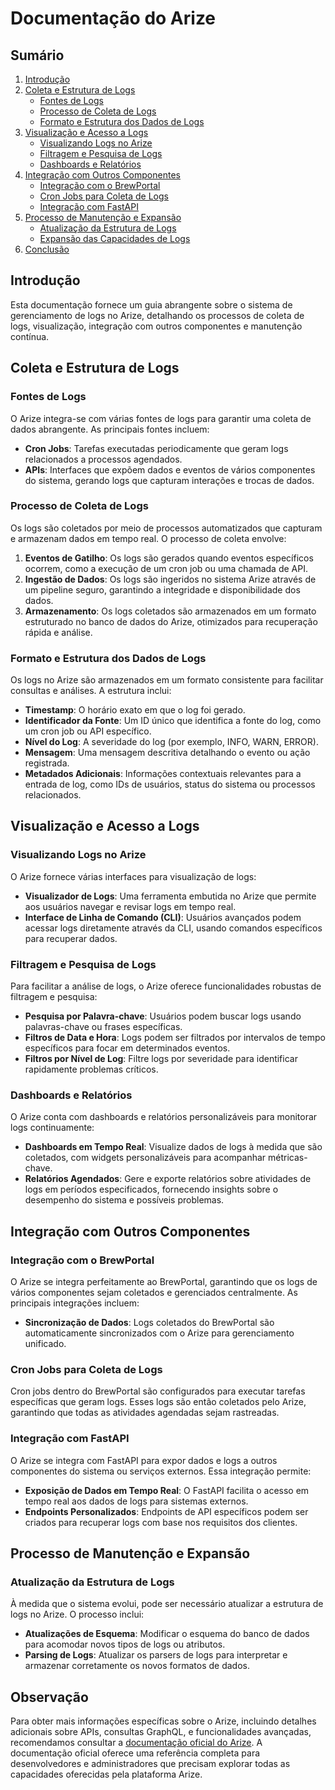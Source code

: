 # Documentação do Arize

## Sumário
1. [Introdução](#introdução)
2. [Coleta e Estrutura de Logs](#coleta-e-estrutura-de-logs)
   - [Fontes de Logs](#fontes-de-logs)
   - [Processo de Coleta de Logs](#processo-de-coleta-de-logs)
   - [Formato e Estrutura dos Dados de Logs](#formato-e-estrutura-dos-dados-de-logs)
3. [Visualização e Acesso a Logs](#visualização-e-acesso-a-logs)
   - [Visualizando Logs no Arize](#visualizando-logs-no-arize)
   - [Filtragem e Pesquisa de Logs](#filtragem-e-pesquisa-de-logs)
   - [Dashboards e Relatórios](#dashboards-e-relatórios)
4. [Integração com Outros Componentes](#integração-com-outros-componentes)
   - [Integração com o BrewPortal](#integração-com-o-brewportal)
   - [Cron Jobs para Coleta de Logs](#cron-jobs-para-coleta-de-logs)
   - [Integração com FastAPI](#integração-com-fastapi)
5. [Processo de Manutenção e Expansão](#processo-de-manutenção-e-expansão)
   - [Atualização da Estrutura de Logs](#atualização-da-estrutura-de-logs)
   - [Expansão das Capacidades de Logs](#expansão-das-capacidades-de-logs)
6. [Conclusão](#conclusão)

## Introdução
Esta documentação fornece um guia abrangente sobre o sistema de gerenciamento de logs no Arize, detalhando os processos de coleta de logs, visualização, integração com outros componentes e manutenção contínua.

## Coleta e Estrutura de Logs

### Fontes de Logs
O Arize integra-se com várias fontes de logs para garantir uma coleta de dados abrangente. As principais fontes incluem:
- **Cron Jobs**: Tarefas executadas periodicamente que geram logs relacionados a processos agendados.
- **APIs**: Interfaces que expõem dados e eventos de vários componentes do sistema, gerando logs que capturam interações e trocas de dados.

### Processo de Coleta de Logs
Os logs são coletados por meio de processos automatizados que capturam e armazenam dados em tempo real. O processo de coleta envolve:
1. **Eventos de Gatilho**: Os logs são gerados quando eventos específicos ocorrem, como a execução de um cron job ou uma chamada de API.
2. **Ingestão de Dados**: Os logs são ingeridos no sistema Arize através de um pipeline seguro, garantindo a integridade e disponibilidade dos dados.
3. **Armazenamento**: Os logs coletados são armazenados em um formato estruturado no banco de dados do Arize, otimizados para recuperação rápida e análise.

### Formato e Estrutura dos Dados de Logs
Os logs no Arize são armazenados em um formato consistente para facilitar consultas e análises. A estrutura inclui:
- **Timestamp**: O horário exato em que o log foi gerado.
- **Identificador da Fonte**: Um ID único que identifica a fonte do log, como um cron job ou API específico.
- **Nível do Log**: A severidade do log (por exemplo, INFO, WARN, ERROR).
- **Mensagem**: Uma mensagem descritiva detalhando o evento ou ação registrada.
- **Metadados Adicionais**: Informações contextuais relevantes para a entrada de log, como IDs de usuários, status do sistema ou processos relacionados.

## Visualização e Acesso a Logs

### Visualizando Logs no Arize
O Arize fornece várias interfaces para visualização de logs:
- **Visualizador de Logs**: Uma ferramenta embutida no Arize que permite aos usuários navegar e revisar logs em tempo real.
- **Interface de Linha de Comando (CLI)**: Usuários avançados podem acessar logs diretamente através da CLI, usando comandos específicos para recuperar dados.

### Filtragem e Pesquisa de Logs
Para facilitar a análise de logs, o Arize oferece funcionalidades robustas de filtragem e pesquisa:
- **Pesquisa por Palavra-chave**: Usuários podem buscar logs usando palavras-chave ou frases específicas.
- **Filtros de Data e Hora**: Logs podem ser filtrados por intervalos de tempo específicos para focar em determinados eventos.
- **Filtros por Nível de Log**: Filtre logs por severidade para identificar rapidamente problemas críticos.

### Dashboards e Relatórios
O Arize conta com dashboards e relatórios personalizáveis para monitorar logs continuamente:
- **Dashboards em Tempo Real**: Visualize dados de logs à medida que são coletados, com widgets personalizáveis para acompanhar métricas-chave.
- **Relatórios Agendados**: Gere e exporte relatórios sobre atividades de logs em períodos especificados, fornecendo insights sobre o desempenho do sistema e possíveis problemas.

## Integração com Outros Componentes

### Integração com o BrewPortal
O Arize se integra perfeitamente ao BrewPortal, garantindo que os logs de vários componentes sejam coletados e gerenciados centralmente. As principais integrações incluem:
- **Sincronização de Dados**: Logs coletados do BrewPortal são automaticamente sincronizados com o Arize para gerenciamento unificado.

### Cron Jobs para Coleta de Logs
Cron jobs dentro do BrewPortal são configurados para executar tarefas específicas que geram logs. Esses logs são então coletados pelo Arize, garantindo que todas as atividades agendadas sejam rastreadas.

### Integração com FastAPI
O Arize se integra com FastAPI para expor dados e logs a outros componentes do sistema ou serviços externos. Essa integração permite:
- **Exposição de Dados em Tempo Real**: O FastAPI facilita o acesso em tempo real aos dados de logs para sistemas externos.
- **Endpoints Personalizados**: Endpoints de API específicos podem ser criados para recuperar logs com base nos requisitos dos clientes.

## Processo de Manutenção e Expansão

### Atualização da Estrutura de Logs
À medida que o sistema evolui, pode ser necessário atualizar a estrutura de logs no Arize. O processo inclui:
- **Atualizações de Esquema**: Modificar o esquema do banco de dados para acomodar novos tipos de logs ou atributos.
- **Parsing de Logs**: Atualizar os parsers de logs para interpretar e armazenar corretamente os novos formatos de dados.

## Observação

Para obter mais informações específicas sobre o Arize, incluindo detalhes adicionais sobre APIs, consultas GraphQL, e funcionalidades avançadas, recomendamos consultar a [documentação oficial do Arize](https://docs.arize.com/arize/api-reference/graphql-api/monitors-api). A documentação oficial oferece uma referência completa para desenvolvedores e administradores que precisam explorar todas as capacidades oferecidas pela plataforma Arize.
